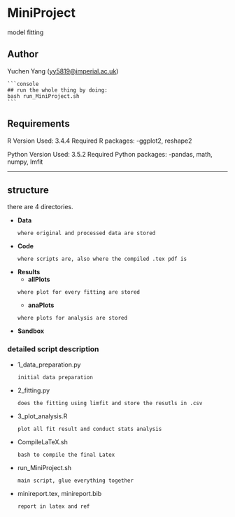 # MiniProject
model fitting

## Author
Yuchen Yang (yy5819@imperial.ac.uk)

    ```console
    ## run the whole thing by doing:
    bash run_MiniProject.sh
    ```

## Requirements
R Version Used: 3.4.4
Required R packages:
    -ggplot2, reshape2
    
Python Version Used: 3.5.2
Required Python packages:
    -pandas, math, numpy, lmfit

***

## structure
there are 4 directories.
- **Data** 
    ```
    where original and processed data are stored
    ```
- **Code** 
    ```
    where scripts are, also where the compiled .tex pdf is
    ```
- **Results** 
    - **allPlots** 
    ```
    where plot for every fitting are stored
    ```
    - **anaPlots**
    ```
    where plots for analysis are stored
    ```
- **Sandbox** 


### detailed script description
- 1_data_preparation.py
    ```
    initial data preparation
    ```
- 2_fitting.py
    ```
    does the fitting using limfit and store the resutls in .csv
    ```
- 3_plot_analysis.R
    ```
    plot all fit result and conduct stats analysis
    ```
- CompileLaTeX.sh
    ```
    bash to compile the final Latex
    ```
- run_MiniProject.sh
    ```
    main script, glue everything together
    ```
- minireport.tex, minireport.bib
    ```
    report in latex and ref
    ```
